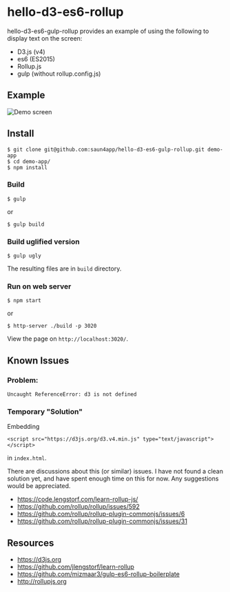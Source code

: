 # hello-d3-es6-rollup




hello-d3-es6-gulp-rollup provides an example of using the following to display text on the screen:
- D3.js (v4)
- es6 (ES2015)
- Rollup.js
- gulp (without rollup.config.js)

## Example
![Demo screen](https://raw.github.com/saun4app/hello-d3-es6-gulp-rollup/master/demo-screen.png)

## Install
```
$ git clone git@github.com:saun4app/hello-d3-es6-gulp-rollup.git demo-app
$ cd demo-app/
$ npm install
```

### Build
```
$ gulp
```
or
```
$ gulp build
```

### Build uglified version
```
$ gulp ugly
```
The resulting files are in `build` directory.

### Run on web server
```
$ npm start
```
or
```
$ http-server ./build -p 3020
```
View the page on `http://localhost:3020/`.


## Known Issues

### Problem:
`Uncaught ReferenceError: d3 is not defined`

### Temporary "Solution"
Embedding
```
<script src="https://d3js.org/d3.v4.min.js" type="text/javascript"></script>
```
in `index.html`.

There are discussions about this (or similar) issues.  I have not found a clean solution yet, and have spent enough time on this for now.  Any suggestions would be appreciated.
- https://code.lengstorf.com/learn-rollup-js/
- https://github.com/rollup/rollup/issues/592
- https://github.com/rollup/rollup-plugin-commonjs/issues/6
- https://github.com/rollup/rollup-plugin-commonjs/issues/31


## Resources
- https://d3js.org
- https://github.com/jlengstorf/learn-rollup
- https://github.com/mizmaar3/gulp-es6-rollup-boilerplate
- http://rollupjs.org
